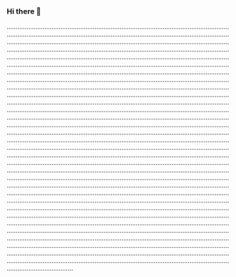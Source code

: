 ### Hi there 👋

.....................................................................................................................................................................................................................................................................................................................................................................................................................................................................................................................................................................................................................................................................................................................................................................................................................................................................................................................................................................................................................................................................................................................................................................................................................................................................................................................................................................................................................................................................................................................................................................................................................................................................................................................................................................................................................................................................................................................................................................................................................................................................................................................................................................................................................................................................................................................................................................................................................................................................................................................................................................................................................................................................................................................................................................................................................................................................................................................................................................................................................................................................................................................................................................................................................................................................................................................................................................................................................................................................................................................................................................................................................................................................................................................................................................................................................................................................................................................................................................................................................................................................................................................................................................